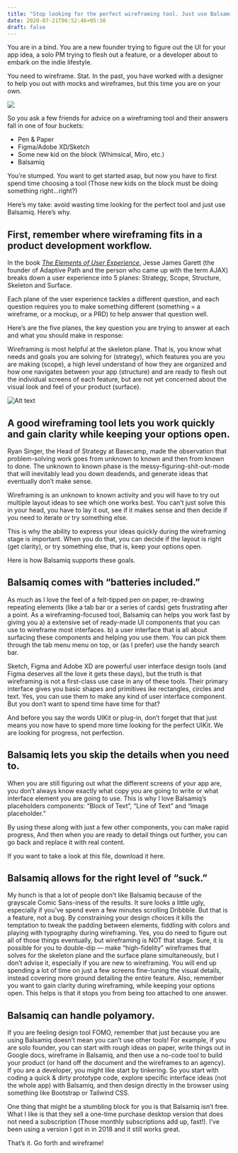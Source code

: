 ```yaml
---
title: "Stop looking for the perfect wireframing tool. Just use Balsamiq."
date: 2020-07-21T06:52:46+05:30
draft: false
---
```


You are in a bind. You are a new founder trying to figure out the UI for your app idea, a solo PM trying to flesh out a feature, or a developer about to embark on the indie lifestyle.

You need to wireframe. Stat. In the past, you have worked with a designer to help you out with mocks and wireframes, but this time you are on your own. 

![](/what-to-wireframe-with-comic.jpg)

So you ask a few friends for advice on a wireframing tool and their answers fall in one of four buckets: 
- Pen & Paper
- Figma/Adobe XD/Sketch
- Some new kid on the block (Whimsical, Miro, etc.)
- Balsamiq

You’re stumped. You want to get started asap, but now you have to first spend time choosing a tool (Those new kids on the block must be doing something right...right?) 


Here’s my take: avoid wasting time looking for the perfect tool and just use Balsamiq. Here’s why.

## First, remember where wireframing fits in a product development workflow.
In the book *[The Elements of User Experience](http://example.com/ "Title")*, Jesse James Garett (the founder of Adaptive Path and the person who came up with the term AJAX) breaks down a user experience into 5 planes: Strategy, Scope, Structure, Skeleton and Surface. 

Each plane of the user experience tackles a different question, and each question requires you to make something different  (something = a wireframe, or a mockup, or a PRD) to help answer that question well. 

Here’s are the five planes, the key question you are trying to answer at each and what you should make in response:

Wireframing is most helpful at the skeleton plane. That is, you know what needs and goals you are solving for (strategy), which features you are you are making (scope), a high level understand of how they are organized and how one navigates between your app (structure) and are ready to flesh out the individual screens of each feature, but are not yet concerned about the visual look and feel of your product (surface).

![Alt text](/elements-of-ux-and-what-to-make.jpg)

## A good wireframing tool lets you work quickly and gain clarity while keeping your options open.

Ryan Singer, the Head of Strategy at Basecamp, made the observation that problem-solving work goes from unknown to known and then from known to done. The unknown to known phase is the messy-figuring-shit-out-mode that will inevitably lead you down deadends, and generate ideas that eventually don’t make sense. 

Wireframing is an unknown to known activity and you will have to try out multiple layout ideas to see which one works best. You can’t just solve this in your head, you have to lay it out, see if it makes sense and then decide if you need to iterate or try something else. 

This is why the ability to express your ideas quickly during the wireframing stage is important. When you do that, you can decide if the layout is right (get clarity), or try something else, that is, keep your options open.

Here is how Balsamiq supports these goals.

## Balsamiq comes with “batteries included.” 

As much as I love the feel of a felt-tipped pen on paper, re-drawing repeating elements (like a tab bar or a series of cards) gets frustrating after a point. 
As a wireframing-focused tool, Balsamiq can helps you work fast by giving you 
a) a extensive set of ready-made UI components that you can use to wireframe most interfaces.
b) a user interface that is all about surfacing these components and helping you use them. You can pick them through the tab menu menu on top, or (as I prefer) use the handy search bar.

Sketch, Figma and Adobe XD are powerful user interface design tools (and Figma deserves all the love it gets these days), but the truth is that wireframing is not a first-class use case in any of these tools. Their primary interface gives you basic shapes and primitives ike rectangles, circles and text. Yes, you can use them to make any kind of user interface component. But you don’t want to spend time have time for that? 

And before you say the words UIKit or plug-in, don’t forget that that just means you now have to spend more time looking for the perfect UIKit. We are looking for progress, not perfection.

## Balsamiq lets you skip the details when you need to.

When you are still figuring out what the different screens of your app are, you don’t always know exactly what copy you are going to write or what interface element you are going to use. 
This is why I love Balsamiq’s placeholders components: “Block of Text”, “Line of Text” and “Image placeholder.” 

By using these along with just a few other components, you can make rapid progress, And then when you are ready to detail things out further, you can go back and replace it with real content.

If you want to take a look at this file, download it here.

## Balsamiq allows for the right level of “suck.”
My hunch is that a lot of people don’t like Balsamiq because of the grayscale Comic Sans-iness of the results.  It sure looks a little ugly, especially if you’ve spend even a few minutes scrolling Dribbble. 
But that is a feature, not a bug. By constraining your design choices it kills the temptation to tweak the padding between elements, fiddling with colors and playing with typography during wireframing. 
Yes, you do need to figure out all of those things eventually, but wireframing is NOT that stage. Sure, it is possible for you to double-dip — make “high-fidelity” wireframes that solves for the skeleton plane and the surface plane simultaneously, but I don’t advise it, especially if you are new to wireframing.
You will end up spending a lot of time on just a few screens fine-tuning the visual details, instead covering more ground detailing the entire feature. Also, remember you want to gain clarity during wireframing, while keeping your options open. This helps is that it stops you from being too attached to one answer. 

## Balsamiq can handle polyamory. 
If you are feeling design tool FOMO, remember that just because you are using Balsamiq doesn’t mean you can’t use other tools!
For example, if you are solo founder, you can start with rough ideas on paper, write things out in Google docs, wireframe in Balsamiq, and then use a no-code tool to build your product (or hand off the document and the wireframes to an agency).
If you are a developer, you might like start by tinkering. So you start with coding a quick & dirty prototype code, explore specific interface ideas (not the whole app) with Balsamiq, and then design directly in the browser using something like Bootstrap or Tailwind CSS.

One thing that might be a stumbling block for you is that Balsamiq isn’t free. 
What I like is that they sell a one-time purchase desktop version that does not need a subscription (Those monthly subscriptions add up, fast!). I’ve been using a version I got in in 2018 and it still works great. 

That’s it. Go forth and wireframe!